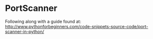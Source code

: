 # PortScanner

Following along with a guide found at: http://www.pythonforbeginners.com/code-snippets-source-code/port-scanner-in-python/